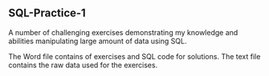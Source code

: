 ## SQL-Practice-1
A number of challenging exercises demonstrating my knowledge and abilities manipulating large amount of data using SQL.

The Word file contains of exercises and SQL code for solutions. The text file contains the raw data used for the exercises.
